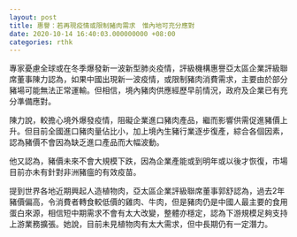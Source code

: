 ```yaml
---
layout: post
title: 惠譽：若再現疫情或限制豬肉需求　惟內地可充分應對
date: 2020-10-14 16:40:03.000000000 +08:00
categories: rthk
---
```


專家憂慮全球或在冬季爆發新一波新型肺炎疫情，評級機構惠譽亞太區企業評級聯席董事陳力認為，如果中國出現新一波疫情，或限制豬肉消費需求，主要由於部分豬場可能無法正常運輸。但相信，境內豬肉供應經歷早前情況，政府及企業已有充分準備應對。

陳力說，較擔心境外爆發疫情，阻礙企業進口豬肉產品，繼而影響供需促進豬價上升。但目前全國進口豬肉量佔比小，加上境內生豬行業逐步復產，綜合各個因素，認為豬價不會因為缺乏進口產品而大幅波動。

他又認為，豬價未來不會大規模下跌，因為企業產能或到明年或以後才恢復，市場目前亦未有針對非洲豬瘟的有效疫苗。

提到世界各地近期興起人造植物肉，亞太區企業評級聯席董事郭舒認為，過去2年豬價偏高，令消費者轉食較低價的雞肉、牛肉，但是豬肉仍是中國人最主要的食用蛋白來源，相信短中期需求不會有太大改變，整體亦穩定，認為下游規模足夠支持上游業務擴張。她說，目前未見植物肉有太大需求，但中長期仍有一定潛力。
